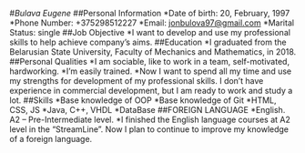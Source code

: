 #*Bulava Eugene*
##Personal Information
*Date of birth: 20, February, 1997
*Phone Number: +375298512227
*Email: jonbulova97@gmail.com
*Marital Status: single
##Job Objective
*I want to develop and use my professional skills to help achieve company’s aims.
##Education
*I graduated from the Belarusian State University, Faculty of Mechanics and Mathematics, in 2018.
##Personal Qualities 
*I am sociable, like to work in a team, self-motivated, hardworking.
*I’m easily trained.
*Now I want to spend all my time and use my strengths for development of my professional skills. I don’t have experience in commercial development, but I am ready to work and study a lot.
##Skills
*Base knowledge of OOP
*Base knowledge of Git
*HTML, CSS, JS
*Java, C++, VHDL
*DataBase
##FOREIGN LANGUAGE
*English. A2 – Pre-Intermediate level. 
*I finished the English language courses at A2 level in the “StreamLine”. Now I plan to continue to improve my knowledge of a foreign language.
